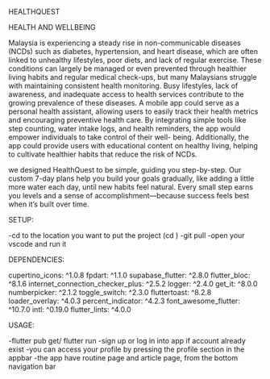 HEALTHQUEST

HEALTH AND WELLBEING

Malaysia is experiencing a steady rise in non-communicable diseases (NCDs) such as diabetes, hypertension, and heart disease, which are often linked to unhealthy lifestyles, poor diets, and lack of regular exercise. These conditions can largely be managed or even prevented through healthier living habits and regular medical check-ups, but many Malaysians struggle with maintaining consistent health monitoring. Busy lifestyles, lack of awareness, and inadequate access to health services contribute to the growing prevalence of these diseases.
A mobile app could serve as a personal health assistant, allowing users to easily track their health metrics and encouraging preventive health care. By integrating simple tools like step counting, water intake logs, and health reminders, the app would empower individuals to take control of their well- being. Additionally, the app could provide users with educational content on healthy living, helping to cultivate healthier habits that reduce the risk of NCDs.

we designed HealthQuest to be simple, guiding you step-by-step. Our custom 7-day plans help you build your goals gradually, like adding a little more water each day, until new habits feel natural. Every small step earns you levels and a sense of accomplishment—because success feels best when it’s built over time.

SETUP:

-cd to the location you want to put the project (cd <location>)
-git pull <link>
-open your vscode and run it

DEPENDENCIES:

  cupertino_icons: ^1.0.8
  fpdart: ^1.1.0
  supabase_flutter: ^2.8.0
  flutter_bloc: ^8.1.6
  internet_connection_checker_plus: ^2.5.2
  logger: ^2.4.0
  get_it: ^8.0.0
  numberpicker: ^2.1.2
  toggle_switch: ^2.3.0
  fluttertoast: ^8.2.8
  loader_overlay: ^4.0.3
  percent_indicator: ^4.2.3
  font_awesome_flutter: ^10.7.0
  intl: ^0.19.0
  flutter_lints: ^4.0.0

  USAGE:

  -flutter pub get/ flutter run
  -sign up or log in into app if account already exist
  -you can access your profile by pressing the profile section in the appbar
  -the app have routine page and article page, from the bottom navigation bar